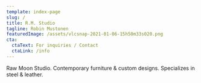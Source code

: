 ```yaml
---
template: index-page
slug: /
title: R.M. Studio
tagline: Robin Mustonen
featuredImage: /assets/vlcsnap-2021-01-06-15h50m33s020.png
cta:
  ctaText: For inquiries / Contact
  ctaLink: /info
---
```

Raw Moon Studio. Contemporary furniture & custom designs. Specializes in steel & leather.